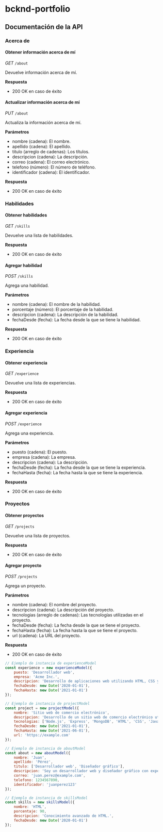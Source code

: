 # bcknd-portfolio
## Documentación de la API

### Acerca de
#### Obtener información acerca de mí
*GET* `/about`

Devuelve información acerca de mí.

**Respuesta**
- 200 OK en caso de éxito

#### Actualizar información acerca de mí
*PUT* `/about`

Actualiza la información acerca de mí.

**Parámetros**
- nombre (cadena): El nombre.
- apellido (cadena): El apellido.
- titulo (arreglo de cadenas): Los títulos.
- descripcion (cadena): La descripción.
- correo (cadena): El correo electrónico.
- telefono (número): El número de teléfono.
- identificador (cadena): El identificador.

**Respuesta**
- 200 OK en caso de éxito

### Habilidades
#### Obtener habilidades
*GET* `/skills`

Devuelve una lista de habilidades.

**Respuesta**
- 200 OK en caso de éxito

#### Agregar habilidad
*POST* `/skills`

Agrega una habilidad.

**Parámetros**
- nombre (cadena): El nombre de la habilidad.
- porcentaje (número): El porcentaje de la habilidad.
- descripcion (cadena): La descripción de la habilidad.
- fechaDesde (fecha): La fecha desde la que se tiene la habilidad.

**Respuesta**
- 200 OK en caso de éxito

### Experiencia
#### Obtener experiencia
*GET* `/experience`

Devuelve una lista de experiencias.

**Respuesta**
- 200 OK en caso de éxito

#### Agregar experiencia
*POST* `/experience`

Agrega una experiencia.

**Parámetros**
- puesto (cadena): El puesto.
- empresa (cadena): La empresa.
- descripcion (cadena): La descripción.
- fechaDesde (fecha): La fecha desde la que se tiene la experiencia.
- fechaHasta (fecha): La fecha hasta la que se tiene la experiencia.

**Respuesta**
- 200 OK en caso de éxito

### Proyectos
#### Obtener proyectos
*GET* `/projects`

Devuelve una lista de proyectos.

**Respuesta**
- 200 OK en caso de éxito

#### Agregar proyecto
*POST* `/projects`

Agrega un proyecto.

**Parámetros**
- nombre (cadena): El nombre del proyecto.
- descripcion (cadena): La descripción del proyecto.
- tecnologias (arreglo de cadenas): Las tecnologías utilizadas en el proyecto.
- fechaDesde (fecha): La fecha desde la que se tiene el proyecto.
- fechaHasta (fecha): La fecha hasta la que se tiene el proyecto.
- url (cadena): La URL del proyecto.

**Respuesta**
- 200 OK en caso de éxito

``` javascript
// Ejemplo de instancia de experienceModel
const experience = new experienceModel({
    puesto: 'Desarrollador web',
    empresa: 'Acme Inc.',
    descripcion: 'Desarrollo de aplicaciones web utilizando HTML, CSS y JavaScript.',
    fechaDesde: new Date('2020-01-01'),
    fechaHasta: new Date('2021-01-01')
});

// Ejemplo de instancia de projectModel
const project = new projectModel({
    nombre: 'Sitio web de comercio electrónico',
    descripcion: 'Desarrollo de un sitio web de comercio electrónico utilizando Node.js, Express y MongoDB.',
    tecnologias: ['Node.js', 'Express', 'MongoDB', 'HTML', 'CSS', 'JavaScript'],
    fechaDesde: new Date('2021-01-01'),
    fechaHasta: new Date('2021-06-01'),
    url: 'https://example.com'
});

// Ejemplo de instancia de aboutModel
const about = new aboutModel({
    nombre: 'Juan',
    apellido: 'Pérez',
    titulo: ['Desarrollador web', 'Diseñador gráfico'],
    descripcion: 'Soy un desarrollador web y diseñador gráfico con experiencia en HTML, CSS, JavaScript y Photoshop.',
    correo: 'juan.perez@example.com',
    telefono: 1234567890,
    identificador: 'juanperez123'
});

// Ejemplo de instancia de skillsModel
const skills = new skillsModel({
    nombre: 'HTML',
    porcentaje: 90,
    descripcion: 'Conocimiento avanzado de HTML.',
    fechaDesde: new Date('2020-01-01')
});
```
